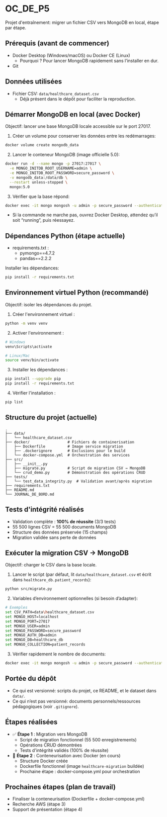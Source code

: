 # OC_DE_P5

Projet d'entraînement: migrer un fichier CSV vers MongoDB en local, étape par étape.

## Prérequis (avant de commencer)
- Docker Desktop (Windows/macOS) ou Docker CE (Linux)
  - Pourquoi ? Pour lancer MongoDB rapidement sans l’installer en dur.
- Git

## Données utilisées
- Fichier CSV: `data/healthcare_dataset.csv`
  - Déjà présent dans le dépôt pour faciliter la reproduction.

## Démarrer MongoDB en local (avec Docker)
Objectif: lancer une base MongoDB locale accessible sur le port 27017.

1) Créer un volume pour conserver les données entre les redémarrages:
```bash
docker volume create mongodb_data
```

2) Lancer le conteneur MongoDB (image officielle 5.0):
```bash
docker run -d --name mongo -p 27017:27017 \
  -e MONGO_INITDB_ROOT_USERNAME=admin \
  -e MONGO_INITDB_ROOT_PASSWORD=secure_password \
  -v mongodb_data:/data/db \
  --restart unless-stopped \
  mongo:5.0
```

3) Vérifier que la base répond:
```bash
docker exec -it mongo mongosh -u admin -p secure_password --authenticationDatabase admin --eval "db.adminCommand({ ping: 1 })"
```
- Si la commande ne marche pas, ouvrez Docker Desktop, attendez qu’il soit “running”, puis réessayez.

## Dépendances Python (étape actuelle)
- requirements.txt : 
  - pymongo==4.7.2
  - pandas==2.2.2

Installer les dépendances:
```bash
pip install -r requirements.txt
```

## Environnement virtuel Python (recommandé)
Objectif: isoler les dépendances du projet.

1) Créer l'environnement virtuel :
```bash
python -m venv venv
```

2) Activer l'environnement :
```bash
# Windows
venv\Scripts\activate

# Linux/Mac
source venv/bin/activate
```

3) Installer les dépendances :
```bash
pip install --upgrade pip
pip install -r requirements.txt
```

4) Vérifier l'installation :
```bash
pip list
```

## Structure du projet (actuelle)
```text
.
├── data/
│   └── healthcare_dataset.csv
├── docker/                 # Fichiers de containerisation
│   ├── Dockerfile          # Image service migration
│   ├── .dockerignore       # Exclusions pour le build
│   └── docker-compose.yml  # Orchestration des services
├── src/
│   ├── __init__.py
│   ├── migrate.py          # Script de migration CSV → MongoDB
│   └── crud_demo.py        # Démonstration des opérations CRUD
├── tests/
│   └── test_data_integrity.py  # Validation avant/après migration
├── requirements.txt
├── README.md
└── JOURNAL_DE_BORD.md
```

## Tests d'intégrité réalisés
- Validation complète : **100% de réussite** (3/3 tests)
- 55 500 lignes CSV = 55 500 documents MongoDB
- Structure des données préservée (15 champs)
- Migration validée sans perte de données

## Exécuter la migration CSV → MongoDB
Objectif: charger le CSV dans la base locale.

1) Lancer le script (par défaut, lit `data/healthcare_dataset.csv` et écrit dans `healthcare_db.patient_records`):
```bash
python src/migrate.py
```

2) Variables d’environnement optionnelles (si besoin d’adapter):
```bash
# Exemples
set CSV_PATH=data\healthcare_dataset.csv
set MONGO_HOST=localhost
set MONGO_PORT=27017
set MONGO_USER=admin
set MONGO_PASSWORD=secure_password
set MONGO_AUTH_DB=admin
set MONGO_DB=healthcare_db
set MONGO_COLLECTION=patient_records
```

3) Vérifier rapidement le nombre de documents:
```bash
docker exec -it mongo mongosh -u admin -p secure_password --authenticationDatabase admin --eval "db.getSiblingDB('healthcare_db').patient_records.countDocuments({})"
```

## Portée du dépôt
- Ce qui est versionné: scripts du projet, ce README, et le dataset dans `data/`.
- Ce qui n’est pas versionné: documents personnels/ressources pédagogiques (voir `.gitignore`).

## Étapes réalisées
- ✅ **Étape 1** : Migration vers MongoDB
  - Script de migration fonctionnel (55 500 enregistrements)
  - Opérations CRUD démontrées
  - Tests d'intégrité validés (100% de réussite)
- 🔄 **Étape 2** : Conteneurisation avec Docker (en cours)
  - Structure Docker créée
  - Dockerfile fonctionnel (image `healthcare-migration` buildée)
  - Prochaine étape : docker-compose.yml pour orchestration

## Prochaines étapes (plan de travail)
- Finaliser la conteneurisation (Dockerfile + docker-compose.yml)
- Recherche AWS (étape 3)
- Support de présentation (étape 4)
